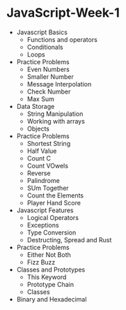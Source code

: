# JavaScript-Week-1

* Javascript Basics
  * Functions and operators
  * Conditionals 
  * Loops
* Practice Problems 
  * Even Numbers
  * Smaller Number
  * Message Interpolation
  * Check Number
  * Max Sum
* Data Storage
  * String Manipulation
  * Working with arrays
  * Objects
* Practice Problems
  * Shortest String
  * Half Value
  * Count C
  * Count VOwels
  * Reverse
  * Palindrome
  * SUm Together
  * Count the Elements
  * Player Hand Score
* Javascript Features
  * Logical Operators
  * Exceptions
  * Type Conversion
  * Destructing, Spread and Rust
* Practice Problems 
  * Either Not Both
  * Fizz Buzz
* Classes and Prototypes
  * This Keyword
  * Prototype Chain
  * Classes
* Binary and Hexadecimal

                 
